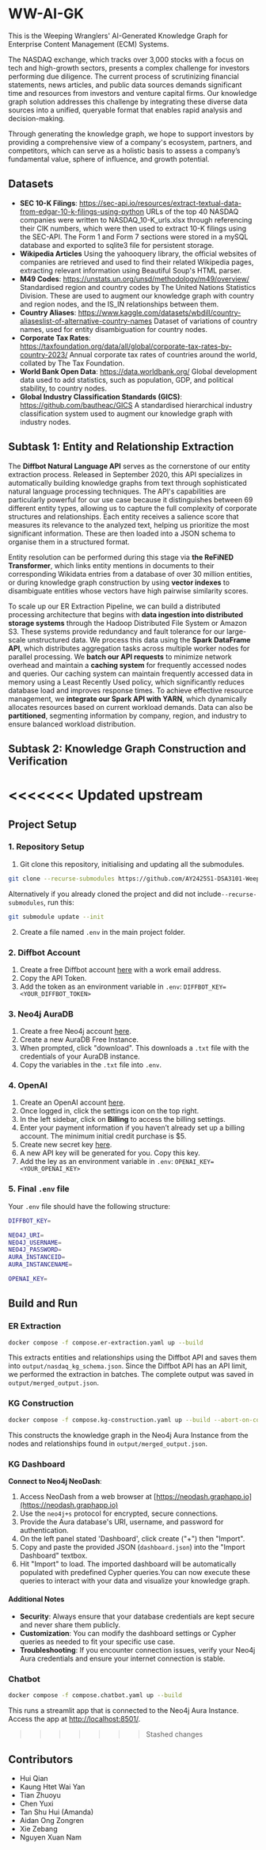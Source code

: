 # WW-AI-GK

This is the Weeping Wranglers' AI-Generated Knowledge Graph for Enterprise Content Management (ECM) Systems.

The NASDAQ exchange, which tracks over 3,000 stocks with a focus on tech and high-growth sectors, presents a complex challenge for investors performing due diligence. The current process of scrutinizing financial statements, news articles, and public data sources demands significant time and resources from investors and venture capital firms. Our knowledge graph solution addresses this challenge by integrating these diverse data sources into a unified, queryable format that enables rapid analysis and decision-making.

Through generating the knowledge graph, we hope to support investors by providing a comprehensive view of a company's ecosystem, partners, and competitors, which can serve as a holistic basis to assess a company’s fundamental value, sphere of influence, and growth potential.

## Datasets

- **SEC 10-K Filings**: https://sec-api.io/resources/extract-textual-data-from-edgar-10-k-filings-using-python
  URLs of the top 40 NASDAQ companies were written to NASDAQ_10-K_urls.xlsx through referencing their CIK numbers, which were then used to extract 10-K filings using the SEC-API. The Form 1 and Form 7 sections were stored in a mySQL database and exported to sqlite3 file for persistent storage.
- **Wikipedia Articles** Using the yahooquery library, the official websites of companies are retrieved and used to find their related Wikipedia pages, extracting relevant information using Beautiful Soup's HTML parser.
- **M49 Codes**: https://unstats.un.org/unsd/methodology/m49/overview/
  Standardised region and country codes by The United Nations Statistics Division. These are used to augment our knowledge graph with country and region nodes, and the IS_IN relationships between them.
- **Country Aliases**: https://www.kaggle.com/datasets/wbdill/country-aliaseslist-of-alternative-country-names
  Dataset of variations of country names, used for entity disambiguation for country nodes.
- **Corporate Tax Rates**: https://taxfoundation.org/data/all/global/corporate-tax-rates-by-country-2023/
  Annual corporate tax rates of countries around the world, collated by The Tax Foundation.
- **World Bank Open Data**: https://data.worldbank.org/
  Global development data used to add statistics, such as population, GDP, and political stability, to country nodes.
- **Global Industry Classification Standards (GICS)**: https://github.com/bautheac/GICS
  A standardised hierarchical industry classification system used to augment our knowledge graph with industry nodes.


## Subtask 1: Entity and Relationship Extraction
The **Diffbot Natural Language API** serves as the cornerstone of our entity extraction process. Released in September 2020, this API specializes in automatically building knowledge graphs from text through sophisticated natural language processing techniques. The API's capabilities are particularly powerful for our use case because it distinguishes between 69 different entity types, allowing us to capture the full complexity of corporate structures and relationships. Each entity receives a salience score that measures its relevance to the analyzed text, helping us prioritize the most significant information. These are then loaded into a JSON schema to organise them in a structured format. 

Entity resolution can be performed during this stage via **the ReFiNED Transformer**, which links entity mentions in documents to their corresponding Wikidata entries from a database of over 30 million entities, or during knowledge graph construction by using **vector indexes** to disambiguate entities whose vectors have high pairwise similarity scores. 

To scale up our ER Extraction Pipeline, we can build a distributed processing architecture that begins with **data ingestion into distributed storage systems** through the Hadoop Distributed File System or Amazon S3. These systems provide redundancy and fault tolerance for our large-scale unstructured data. We process this data using the **Spark DataFrame API**, which distributes aggregation tasks across multiple worker nodes for parallel processing. 
We **batch our API requests** to minimize network overhead and maintain a **caching system** for frequently accessed nodes and queries. Our caching system can maintain frequently accessed data in memory using a Least Recently Used policy, which significantly reduces database load and improves response times.
To achieve effective resource management, we **integrate our Spark API with YARN**, which dynamically allocates resources based on current workload demands. Data can also be **partitioned**, segmenting information by company, region, and industry to ensure balanced workload distribution. 


## Subtask 2: Knowledge Graph Construction and Verification

<<<<<<< Updated upstream
=======
## Project Setup

### 1. Repository Setup

1. Git clone this repository, initialising and updating all the submodules.

```bash
git clone --recurse-submodules https://github.com/AY2425S1-DSA3101-Weeping-Wranglers/WW-AI-GK
```

  Alternatively if you already cloned the project and did not include`--recurse-submodules`, run this:

```bash
git submodule update --init
```

2. Create a file named `.env` in the main project folder.

### 2. Diffbot Account

1. Create a free Diffbot account [here](https://www.diffbot.com/) with a work email address.
2. Copy the API Token.
3. Add the token as an environment variable in `.env`: `DIFFBOT_KEY=<YOUR_DIFFBOT_TOKEN>`

### 3. Neo4j AuraDB

1. Create a free Neo4j account [here](https://neo4j.com/product/auradb/).
2. Create a new AuraDB Free Instance.
3. When prompted, click "download". This downloads a `.txt` file with the credentials of your AuraDB instance.
4. Copy the variables in the `.txt` file into `.env`.

### 4. OpenAI

1. Create an OpenAI account [here](https://platform.openai.com).
2. Once logged in, click the settings icon on the top right.
3. In the left sidebar, click on **Billing** to access the billing settings.
4. Enter your payment information if you haven’t already set up a billing account. The minimum initial credit purchase is $5.
5. Create new secret key [here](https://platform.openai.com/account/api-keys).
6. A new API key will be generated for you. Copy this key.
7. Add the ley as an environment variable in `.env`: `OPENAI_KEY=<YOUR_OPENAI_KEY>`

### 5. Final `.env` file

Your `.env` file should have the following structure:

```bash
DIFFBOT_KEY=

NEO4J_URI=
NEO4J_USERNAME=
NEO4J_PASSWORD=
AURA_INSTANCEID=
AURA_INSTANCENAME=

OPENAI_KEY=
```

## Build and Run

### ER Extraction

```bash
docker compose -f compose.er-extraction.yaml up --build
```

This extracts entities and relationships using the Diffbot API and saves them into `output/nasdaq_kg_schema.json`. Since the Diffbot API has an API limit, we performed the extraction in batches. The complete output was saved in `output/merged_output.json`.

### KG Construction

```bash
docker compose -f compose.kg-construction.yaml up --build --abort-on-container-exit
```

This constructs the knowledge graph in the Neo4j Aura Instance from the nodes and relationships found in `output/merged_output.json`.

### KG Dashboard 
**Connect to Neo4j NeoDash**:
   1. Access NeoDash from a web browser at [https://neodash.graphapp.io](https://neodash.graphapp.io)
   2. Use the `neo4j+s` protocol for encrypted, secure connections.
   3. Provide the Aura database's URI, username, and password for authentication.
   4. On the left panel stated 'Dashboard', click create ("+") then "Import".
   5. Copy and paste the provided JSON (`dashboard.json`) into the "Import Dashboard" textbox. 
   6. Hit "Import" to load.
The imported dashboard will be automatically populated with predefined Cypher queries.You can now execute these queries to interact with your data and visualize your knowledge graph.

#### Additional Notes
- **Security**: Always ensure that your database credentials are kept secure and never share them publicly.
- **Customization**: You can modify the dashboard settings or Cypher queries as needed to fit your specific use case.
- **Troubleshooting**: If you encounter connection issues, verify your Neo4j Aura credentials and ensure your internet connection is stable.

### Chatbot

```bash
docker compose -f compose.chatbot.yaml up --build
```

This runs a streamlit app that is connected to the Neo4j Aura Instance.
Access the app at [http://localhost:8501/](http://localhost:8501/).

>>>>>>> Stashed changes
## Contributors

- Hui Qian
- Kaung Htet Wai Yan
- Tian Zhuoyu
- Chen Yuxi
- Tan Shu Hui (Amanda)
- Aidan Ong Zongren
- Xie Zebang
- Nguyen Xuan Nam

